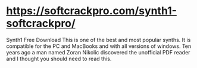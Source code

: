 # https://softcrackpro.com/synth1-softcrackpro/
Synth1 Free Download  This is one of the best and most popular synths. It is compatible for the PC and MacBooks and with all versions of windows. Ten years ago a man named Zoran Nikolic discovered the unofficial PDF reader and I thought you should need to read this.
